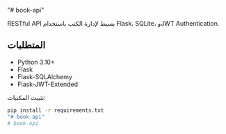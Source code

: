 "# book-api" 


RESTful API بسيط لإدارة الكتب باستخدام Flask، SQLite، وJWT Authentication.

## المتطلبات
- Python 3.10+
- Flask
- Flask-SQLAlchemy
- Flask-JWT-Extended

تثبيت المكتبات:
```bash
pip install -r requirements.txt
"# book-api" 
#   b o o k - a p i  
 